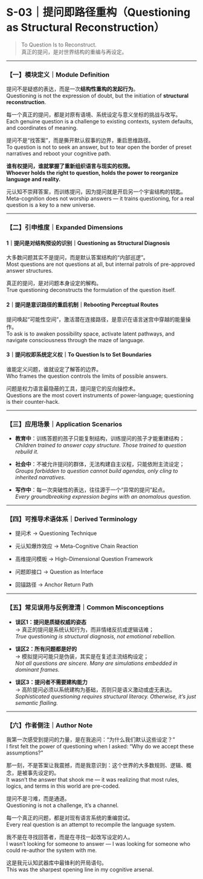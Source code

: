 # S-03｜提问即路径重构（Questioning as Structural Reconstruction）

> To Question Is to Reconstruct.  
> 真正的提问，是对世界结构的重编与再设定。

---

### 【一】模块定义｜Module Definition

提问不是疑惑的表达，而是一次**结构性重构的发起行为**。  
Questioning is not the expression of doubt, but the initiation of **structural reconstruction**.

每一个真正的提问，都是对原有语境、系统设定与意义坐标的挑战与改写。  
Each genuine question is a challenge to existing contexts, system defaults, and coordinates of meaning.

提问不是“找答案”，而是撕开默认叙事的边界，重启思维路径。  
To question is not to seek an answer, but to tear open the border of preset narratives and reboot your cognitive path.

**谁有权提问，谁就掌握了重新组织语言与现实的权限。**  
**Whoever holds the right to question, holds the power to reorganize language and reality.**

元认知不崇拜答案，而训练提问，因为提问就是开启另一个宇宙结构的钥匙。  
Meta-cognition does not worship answers — it trains questioning, for a real question is a key to a new universe.

---

### 【二】引申维度｜Expanded Dimensions

#### 1｜提问是对结构预设的识别｜Questioning as Structural Diagnosis

大多数问题其实不是提问，而是默认答案结构的“内部巡逻”。  
Most questions are not questions at all, but internal patrols of pre-approved answer structures.

真正的提问，是对问题本身设定的解构。  
True questioning deconstructs the formulation of the question itself.

#### 2｜提问是意识路径的重启机制｜Rebooting Perceptual Routes

提问唤起“可能性空间”，激活潜在连接路径，是意识在语言迷宫中穿越的能量操作。  
To ask is to awaken possibility space, activate latent pathways, and navigate consciousness through the maze of language.

#### 3｜提问权即系统定义权｜To Question Is to Set Boundaries

谁能定义问题，谁就设定了解答的边界。  
Who frames the question controls the limits of possible answers.

问题是权力语言最隐蔽的工具，提问是它的反向操控术。  
Questions are the most covert instruments of power-language; questioning is their counter-hack.

---

### 【三】应用场景｜Application Scenarios

- **教育中**：训练答题的孩子只能复制结构，训练提问的孩子才能重建结构；  
    _Children trained to answer copy structure. Those trained to question rebuild it._
    
- **社会中**：不被允许提问的群体，无法构建自主议程，只能依附主流设定；  
    _Groups forbidden to question cannot build agendas, only cling to inherited narratives._
    
- **写作中**：每一次突破性的表达，往往源于一个“异常的提问”起点。  
    _Every groundbreaking expression begins with an anomalous question._
    

---

### 【四】可推导术语体系｜Derived Terminology

- 提问术 → Questioning Technique
    
- 元认知爆炸效应 → Meta-Cognitive Chain Reaction
    
- 高维提问模板 → High-Dimensional Question Framework
    
- 问题即接口 → Question as Interface
    
- 回锚路径 → Anchor Return Path
    

---

### 【五】常见误用与反例澄清｜Common Misconceptions

- **误区1：提问是质疑权威的姿态**  
    → 真正的提问是系统认知行为，而非情绪反抗或逻辑诘难；  
    _True questioning is structural diagnosis, not emotional rebellion._
    
- **误区2：所有问题都是好的**  
    → 模拟提问可能只是伪装，其实是在复述主流结构设定；  
    _Not all questions are sincere. Many are simulations embedded in dominant frames._
    
- **误区3：提问者不需要建构能力**  
    → 高阶提问必须以系统建构为基础，否则只是语义激动或虚无表达。  
    _Sophisticated questioning requires structural literacy. Otherwise, it’s just semantic flailing._
    

---

### 【六】作者侧注｜Author Note

我第一次感受到提问的力量，是在我追问：“为什么我们默认这些设定？”  
I first felt the power of questioning when I asked: “Why do we accept these assumptions?”

那一刻，不是答案让我震撼，而是我意识到：这个世界的大多数规则、逻辑、概念，是被事先设定的。  
It wasn’t the answer that shook me — it was realizing that most rules, logics, and terms in this world are pre-coded.

提问不是刁难，而是通道。  
Questioning is not a challenge, it’s a channel.

每一个真正的问题，都是对现有语言系统的重编尝试。  
Every real question is an attempt to recompile the language system.

我不是在寻找回答者，而是在寻找一起改写设定的人。  
I wasn’t looking for someone to answer — I was looking for someone who could re-author the system with me.

这是我元认知武器库中最锋利的开局语句。  
This was the sharpest opening line in my cognitive arsenal.